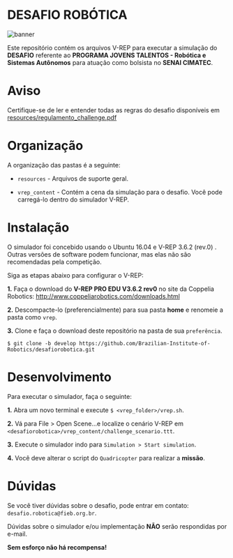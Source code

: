 # DESAFIO ROBÓTICA

![banner](https://github.com/Brazilian-Institute-of-Robotics/desafiorobotica/blob/master/resources/banner.PNG)

Este repositório contém os arquivos V-REP para executar a simulação do **DESAFIO** referente ao **PROGRAMA JOVENS TALENTOS - Robótica e Sistemas Autônomos** para atuação como bolsista no **SENAI CIMATEC**.

# Aviso

Certifique-se de ler e entender todas as regras do desafio disponíveis em [resources/regulamento_challenge.pdf](https://github.com/Brazilian-Institute-of-Robotics/desafiorobotica/blob/master/resources/regulamento_challenge.pdf)

# Organização

A organização das pastas é a seguinte:

- `resources` - Arquivos de suporte geral.

- `vrep_content` - Contém a cena da simulação para o desafio. Você pode carregá-lo dentro do simulador V-REP.

# Instalação

O simulador foi concebido usando o Ubuntu 16.04 e V-REP 3.6.2 (rev.0) . Outras versões de software podem funcionar, mas elas não são recomendadas pela competição.

Siga as etapas abaixo para configurar o V-REP:

**1.** Faça o download do **V-REP PRO EDU V3.6.2 rev0** no site da Coppelia Robotics: http://www.coppeliarobotics.com/downloads.html

**2.** Descompacte-lo (preferencialmente) para sua pasta **home** e renomeie a pasta como `vrep`.

**3.** Clone e faça o download deste repositório na pasta de sua `preferência`.

```
$ git clone -b develop https://github.com/Brazilian-Institute-of-Robotics/desafiorobotica.git
``` 

# Desenvolvimento

Para executar o simulador, faça o seguinte:

**1.** Abra um novo terminal e execute `$ <vrep_folder>/vrep.sh`.

**2.** Vá para File > Open Scene...e localize o cenário V-REP em `<desafiorobotica>/vrep_content/challenge_scenario.ttt`.
  
**3.** Execute o simulador indo para `Simulation > Start simulation`.

**4.** Você deve alterar o script do `Quadricopter` para realizar a **missão**.

# Dúvidas

Se você tiver dúvidas sobre o desafio, pode entrar em contato: `desafio.robotica@fieb.org.br`.

Dúvidas sobre o simulador e/ou implementação **NÃO** serão respondidas por e-mail.


**Sem esforço não há recompensa!**
